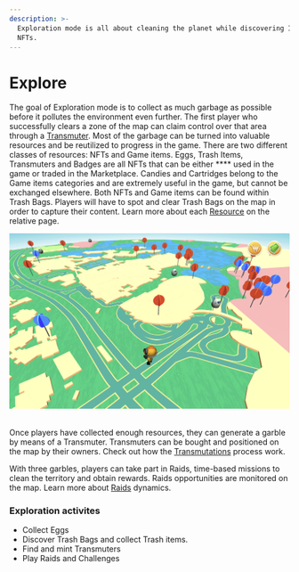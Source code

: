 ```yaml
---
description: >-
  Exploration mode is all about cleaning the planet while discovering Items and
  NFTs.
---
```


# Explore

The goal of Exploration mode is to collect as much garbage as possible before it pollutes the environment even further. The first player who successfully clears a zone of the map can claim control over that area through a [Transmuter](../resources/#transmuter). Most of the garbage can be turned into valuable resources and be reutilized to progress in the game. There are two different classes of resources: NFTs and Game items. Eggs, Trash Items, Transmuters and Badges are all NFTs that can be either **** used in the game or traded in the Marketplace. Candies and Cartridges belong to the Game items categories and are extremely useful in the game, but cannot be exchanged elsewhere. Both NFTs and Game items can be found within Trash Bags. Players will have to spot and clear Trash Bags on the map in order to capture their content. Learn more about each [Resource](../resources/) on the relative page.

![Points-of-interests on the map are playable spots where NFT and Items will appear or can be positioned. ](<../../.gitbook/assets/Screenshot 2022-03-19 at 19.48.00.png>)

\
Once players have collected enough resources, they can generate a garble by means of a Transmuter. Transmuters can be bought and positioned on the map by their owners. Check out how the [Transmutations](transmutation.md) process work.

With three garbles, players can take part in Raids, time-based missions to clean the territory and obtain rewards. Raids opportunities are monitored on the map. Learn more about [Raids](raid.md) dynamics.&#x20;

### Exploration activites

* Collect Eggs
* Discover Trash Bags and collect Trash items.
* Find and mint Transmuters
* Play Raids and Challenges
